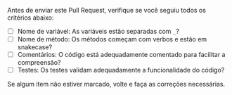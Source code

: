 Antes de enviar este Pull Request, verifique se você seguiu todos os critérios abaixo:
 
- [ ] Nome de variável: As variáveis estão separadas com `_`?
- [ ] Nome de método: Os métodos começam com verbos e estão em snakecase?
- [ ] Comentários: O código está adequadamente comentado para facilitar a compreensão?
- [ ] Testes: Os testes validam adequadamente a funcionalidade do código?
 
Se algum item não estiver marcado, volte e faça as correções necessárias.